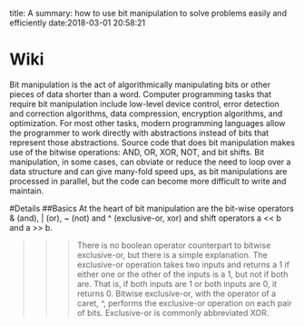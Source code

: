 title: A summary: how to use bit manipulation to solve problems easily and efficiently
date:2018-03-01 20:58:21

# Wiki
Bit manipulation is the act of algorithmically manipulating bits or other pieces of data shorter than a word. Computer programming tasks that require bit manipulation include low-level device control, error detection and correction algorithms, data compression, encryption algorithms, and optimization. For most other tasks, modern programming languages allow the programmer to work directly with abstractions instead of bits that represent those abstractions. Source code that does bit manipulation makes use of the bitwise operations: AND, OR, XOR, NOT, and bit shifts.
Bit manipulation, in some cases, can obviate or reduce the need to loop over a data structure and can give many-fold speed ups, as bit manipulations are processed in parallel, but the code can become more difficult to write and maintain.

#Details
##Basics
At the heart of bit manipulation are the bit-wise operators & (and), | (or), ~ (not) and ^ (exclusive-or, xor) and shift operators a << b and a >> b.
>>> There is no boolean operator counterpart to bitwise exclusive-or, but there is a simple explanation. The exclusive-or operation takes two inputs and returns a 1 if either one or the other of the inputs is a 1, but not if both are. That is, if both inputs are 1 or both inputs are 0, it returns 0. Bitwise exclusive-or, with the operator of a caret, ^, performs the exclusive-or operation on each pair of bits. Exclusive-or is commonly abbreviated XOR.